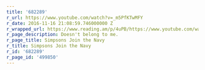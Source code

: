 ```yaml
---
title: '682289'
r_url: https://www.youtube.com/watch?v=_m5PfKTwMFY
r_date: 2016-11-16 21:08:59.746000000 Z
r_wrapped_url: https://www.reading.am/p/4uPB/https://www.youtube.com/watch?v=_m5PfKTwMFY
r_page_description: Doesn't belong to me.
r_page_title: Simpsons Join the Navy
r_title: Simpsons Join the Navy
r_id: '682289'
r_page_id: '499850'
---
```


